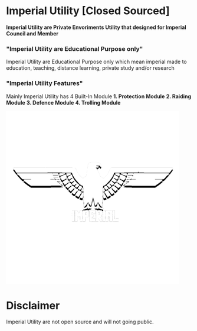 # Imperial Utility [Closed Sourced]

**Imperial Utility are Private Envoriments Utility that designed for Imperial Council and Member**

### "Imperial Utility are Educational Purpose only"
Imperial Utility are Educational Purpose only which mean imperial 
made to education, teaching, distance learning, private study and/or research

### "Imperial Utility Features"
Mainly Imperial Utility has 4 Built-In Module
**1. Protection Module**
**2. Raiding Module**
**3. Defence Module**
**4. Trolling Module**


![alt text](https://github.com/ImOrdinaryHalalGuy/IMPutility/blob/main/imperial2.png?raw=true)

# **Disclaimer**
Imperial Utility are not open source and will not going public.

